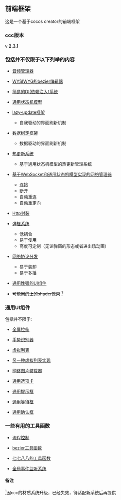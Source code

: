 ## 前端框架

这是一个基于cocos creator的前端框架

### ccc版本

v **2.3.1**

### 包括并不仅限于以下列举的内容  

- [音频管理器](assets/common/scripts/audio_manager/AudioMgr.ts)

- [WYSIWYG的bezier编辑器](assets/common/scripts/bezier)

- [简易的DI(依赖注入)系统](assets/common/scripts/DI/DI.ts)

- [通用状态机模型](assets/common/scripts/state_machine/StateMachine.ts)

- [lazy-update框架](assets/common/scripts/display/Display.ts)
  - 自我驱动的界面刷新机制

- [数据绑定框架](assets/common/scripts/display/DataBinding.ts)
  - 数据驱动的界面刷新机制

- [热更新系统](assets/common/scripts/hot_update)
  - 基于通用状态机模型的热更新管理系统

- [基于WebSocket和通用状态机模型实现的网络管理器](assets/common/scripts/net/NetStateMachine.ts)
  - 连接
  - 断开
  - 自动重连
  - 自动重定向

- [Http封装](assets/common/scripts/net/Http.ts)

- [弹框系统](assets/common/scripts/popup_manager)
  - 低耦合
  - 易于使用
  - 高度可定制（无论弹窗的形态或者进出场动画）

- [网络协议分发](assets/common/scripts/protocol_dispatch/ProtocolDelegate.ts)
  - 易于装卸
  - 易于多播

- [通用性强的UI组件](#通用UI组件)

- ~~可能用的上的shader效果~~ <a href="#note1" id="note1ref"><sup>1</sup></a>

### 通用UI组件

包括并不限于:

- [全屏拉伸](assets/common/scripts/ui_component/FitScreen.ts)

- [手势识别器](assets/common/scripts/ui_component/GestureRecognizer.ts)

- [虚拟列表](assets/common/scripts/ui_component/ListView.ts)

- [另一种虚拟列表实现](assets/common/scripts/ui_component/TableView.ts)

- [网络图片装载器](assets/common/scripts/ui_component/ImgViewerPopup.ts)

- [通用选项卡](assets/common/scripts/ui_component/Tabbar.ts)

- [通用提示框](assets/common/scripts/ui_component/TipsPopup.ts)

- [通用等待框](assets/common/scripts/ui_component/WaitingPopup.ts)

- [通用确认框](assets/common/scripts/ui_component/MsgBoxPopup.ts)

### 一些有用的工具函数

- [流程控制](assets/common/scripts/Flow.ts)

- [bezier工具函数](assets/common/scripts/bezier/BezierUtils.ts)

- [七七八八的工具函数](assets/common/scripts/Utils.ts)

- [全局事件监听系统](assets/common/scripts/SYEventManager.ts)

#### 备注

<a id="note1" href="#note1ref"><sup>1</sup></a>因ccc的材质系统升级，已经失效，待适配新系统后再提供
